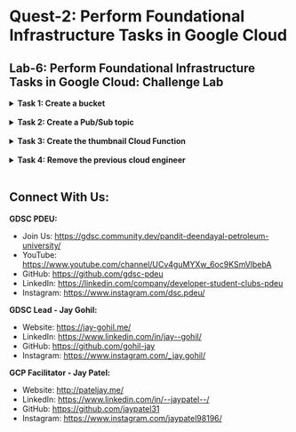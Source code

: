 # Quest-2: Perform Foundational Infrastructure Tasks in Google Cloud
## Lab-6: Perform Foundational Infrastructure Tasks in Google Cloud: Challenge Lab

<details> 
  <summary><b>Task 1: Create a bucket</b></summary>
  <br/>
  <p>
    
1. Navigation menu > STORAGE > Storage > Create Bucket
2. Name your bucket > Enter GCP Project ID > Continue
3. Choose where to store your data > Region: us-east1 > Continue
4. Use default for the remaining
5. Create
    
  </p>
</details>
<br/>
  
<details> 
  <summary><b>Task 2: Create a Pub/Sub topic</b></summary>
  <br/>
  <p>

1. Navigation menu > BIG DATA > Pub/Sub
2. Create Topic > Name: Jooli > Create Topic
    
  </p>
</details>
<br/>

<details> 
  <summary><b>Task 3: Create the thumbnail Cloud Function</b></summary>
  <br/>
  <p>
    
1. Navigation menu > COMPUTE > Cloud Functions > Create Function
2. Use the following config:
3. Name: CFJooli Region: us-east1 Trigger: Cloud Storage Event type: Finalize/Create Bucket: BROWSE > Select the qwiklabs bucket
4. Remaining default > Next
5. Runtime: Node.js 10 Entry point: thumbnail
6. Add the code appropiately
7. Download the image from URL
8. Navigation menu > STORAGE > Storage > Select your bucket > Upload files
9. Refresh bucket
    
  </p>
</details>
<br/>

<details> 
  <summary><b>Task 4: Remove the previous cloud engineer</b></summary>
  <br/>
  <p>
    
1. Navigation menu > IAM & Admin
2. Search for the "Username 2" > Edit > Delete Role
  </p>
</details>
<br/>


## Connect With Us:

**GDSC PDEU:**
- Join Us: https://gdsc.community.dev/pandit-deendayal-petroleum-university/
- YouTube: https://www.youtube.com/channel/UCv4guMYXw_6oc9KSmVlbebA
- GitHub: https://github.com/gdsc-pdeu
- LinkedIn: https://linkedin.com/company/developer-student-clubs-pdeu
- Instagram: https://www.instagram.com/dsc.pdeu/

**GDSC Lead - Jay Gohil:**
- Website: https://jay-gohil.me/
- LinkedIn: https://www.linkedin.com/in/jay--gohil/
- GitHub: https://github.com/gohil-jay
- Instagram: https://www.instagram.com/_jay.gohil/

**GCP Facilitator - Jay Patel:**
- Website: http://pateljay.me/
- LinkedIn: https://www.linkedin.com/in/--jaypatel--/
- GitHub: https://github.com/jaypatel31
- Instagram: https://www.instagram.com/jaypatel98196/
